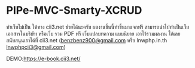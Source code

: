 # PIPe-MVC-Smarty-XCRUD
ทำเว็บไม่เป็น ให้ทาง cii3.net ช่วยได้นะครับ
ผลงานชิ้นนี้ทำขึ้นมาแจกฟรี
สามารถนำไปทำเป็นเว็บ เอกสารในบริษัท
หรือเว็บ รวม PDF ฟรี เว็บแปลบทความ แบบนิยาย เอาไว้รวมผลงาน ได้เลย
สนับสนุนเราได้ที่ cii3.net (benzbenz900@gmail.com หรือ lnwphp.in.th lnwphpcii3@gmail.com)

DEMO:https://e-book.cii3.net/
